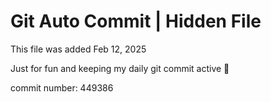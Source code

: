 # Git Auto Commit | Hidden File

This file was added Feb 12, 2025

Just for fun and keeping my daily git commit active 🤪

commit number: 449386

